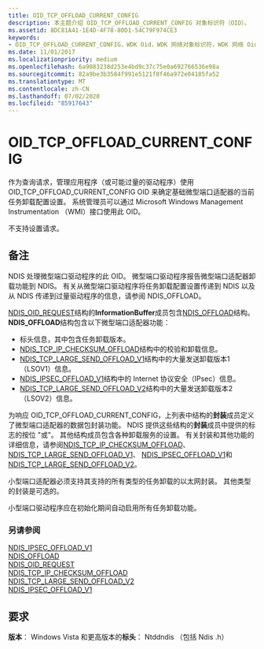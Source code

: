 ```yaml
---
title: OID_TCP_OFFLOAD_CURRENT_CONFIG
description: 本主题介绍 OID_TCP_OFFLOAD_CURRENT_CONFIG 对象标识符（OID）。
ms.assetid: 8DC81A41-1E4D-4F78-80D1-54C79F974CE3
keywords:
- OID_TCP_OFFLOAD_CURRENT_CONFIG，WDK Oid，WDK 网络对象标识符，WDK 网络 Oid
ms.date: 11/01/2017
ms.localizationpriority: medium
ms.openlocfilehash: 6a9083238d253e4bd9c37c75e0a692766536e98a
ms.sourcegitcommit: 82a9be3b3584f991e5121f8f46a972e04185fa52
ms.translationtype: MT
ms.contentlocale: zh-CN
ms.lasthandoff: 07/02/2020
ms.locfileid: "85917643"
---
```

# <a name="oid_tcp_offload_current_config"></a>OID_TCP_OFFLOAD_CURRENT_CONFIG

作为查询请求，管理应用程序（或可能过量的驱动程序）使用 OID_TCP_OFFLOAD_CURRENT_CONFIG OID 来确定基础微型端口适配器的当前任务卸载配置设置。 系统管理员可以通过 Microsoft Windows Management Instrumentation （WMI）接口使用此 OID。

不支持设置请求。

## <a name="remarks"></a>备注

NDIS 处理微型端口驱动程序的此 OID。 微型端口驱动程序报告微型端口适配器卸载功能到 NDIS。 有关从微型端口驱动程序将任务卸载配置设置传递到 NDIS 以及从 NDIS 传递到过量驱动程序的信息，请参阅 NDIS_OFFLOAD。

[NDIS_OID_REQUEST](https://docs.microsoft.com/windows-hardware/drivers/ddi/ndis/ns-ndis-_ndis_oid_request)结构的**InformationBuffer**成员包含[NDIS_OFFLOAD](https://docs.microsoft.com/windows-hardware/drivers/ddi/ntddndis/ns-ntddndis-_ndis_offload)结构。 **NDIS_OFFLOAD**结构包含以下微型端口适配器功能：

- 标头信息，其中包含任务卸载版本。
- [NDIS_TCP_IP_CHECKSUM_OFFLOAD](https://docs.microsoft.com/windows-hardware/drivers/ddi/ntddndis/ns-ntddndis-_ndis_tcp_ip_checksum_offload)结构中的校验和卸载信息。
- [NDIS_TCP_LARGE_SEND_OFFLOAD_V1](https://docs.microsoft.com/windows-hardware/drivers/ddi/ntddndis/ns-ntddndis-_ndis_tcp_large_send_offload_v1)结构中的大量发送卸载版本1（LSOV1）信息。
- [NDIS_IPSEC_OFFLOAD_V1](https://docs.microsoft.com/windows-hardware/drivers/ddi/ntddndis/ns-ntddndis-_ndis_ipsec_offload_v1)结构中的 Internet 协议安全（IPsec）信息。
- [NDIS_TCP_LARGE_SEND_OFFLOAD_V2](https://docs.microsoft.com/windows-hardware/drivers/ddi/ntddndis/ns-ntddndis-_ndis_tcp_large_send_offload_v2)结构中的大量发送卸载版本2（LSOV2）信息。

为响应 OID_TCP_OFFLOAD_CURRENT_CONFIG，上列表中结构的**封装**成员定义了微型端口适配器的数据包封装功能。 NDIS 提供这些结构的**封装**成员中提供的标志的按位 "或"。 其他结构成员包含各种卸载服务的设置。 有关封装和其他功能的详细信息，请参阅[NDIS_TCP_IP_CHECKSUM_OFFLOAD](https://docs.microsoft.com/windows-hardware/drivers/ddi/ntddndis/ns-ntddndis-_ndis_tcp_ip_checksum_offload)、 [NDIS_TCP_LARGE_SEND_OFFLOAD_V1](https://docs.microsoft.com/windows-hardware/drivers/ddi/ntddndis/ns-ntddndis-_ndis_tcp_large_send_offload_v1)、 [NDIS_IPSEC_OFFLOAD_V1](https://docs.microsoft.com/windows-hardware/drivers/ddi/ntddndis/ns-ntddndis-_ndis_ipsec_offload_v1)和[NDIS_TCP_LARGE_SEND_OFFLOAD_V2](https://docs.microsoft.com/windows-hardware/drivers/ddi/ntddndis/ns-ntddndis-_ndis_tcp_large_send_offload_v2)。

小型端口适配器必须支持其支持的所有类型的任务卸载的以太网封装。 其他类型的封装是可选的。

小型端口驱动程序应在初始化期间自动启用所有任务卸载功能。

### <a name="see-also"></a>另请参阅

[NDIS_IPSEC_OFFLOAD_V1](https://docs.microsoft.com/windows-hardware/drivers/ddi/ntddndis/ns-ntddndis-_ndis_ipsec_offload_v1)  
[NDIS_OFFLOAD](https://docs.microsoft.com/windows-hardware/drivers/ddi/ntddndis/ns-ntddndis-_ndis_offload)  
[NDIS_OID_REQUEST](https://docs.microsoft.com/windows-hardware/drivers/ddi/ndis/ns-ndis-_ndis_oid_request)  
[NDIS_TCP_IP_CHECKSUM_OFFLOAD](https://docs.microsoft.com/windows-hardware/drivers/ddi/ntddndis/ns-ntddndis-_ndis_tcp_ip_checksum_offload)  
[NDIS_TCP_LARGE_SEND_OFFLOAD_V2](https://docs.microsoft.com/windows-hardware/drivers/ddi/ntddndis/ns-ntddndis-_ndis_tcp_large_send_offload_v2)    
[NDIS_IPSEC_OFFLOAD_V1](https://docs.microsoft.com/windows-hardware/drivers/ddi/ntddndis/ns-ntddndis-_ndis_ipsec_offload_v1)  

## <a name="requirements"></a>要求

**版本**： Windows Vista 和更高版本的**标头**： Ntddndis （包括 Ndis .h）

